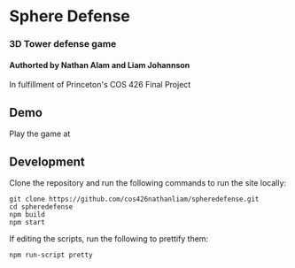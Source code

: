 # Sphere Defense
### 3D Tower defense game

#### Authorted by Nathan Alam and Liam Johannson
In fulfillment of Princeton's COS 426 Final Project

## Demo
Play the game at 

## Development
Clone the repository and run the following commands to run the site locally:
```
git clone https://github.com/cos426nathanliam/spheredefense.git
cd spheredefense
npm build
npm start
```

If editing the scripts, run the following to prettify them:
```
npm run-script pretty
```

